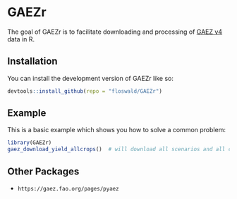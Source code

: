 
# GAEZr

<!-- badges: start -->
<!-- badges: end -->

The goal of GAEZr is to facilitate downloading and processing of [GAEZ v4](https://gaez.fao.org/) data in R.

## Installation

You can install the development version of GAEZr like so:

``` r
devtools::install_github(repo = "floswald/GAEZr")
```

## Example

This is a basic example which shows you how to solve a common problem:

``` r
library(GAEZr)
gaez_download_yield_allcrops()  # will download all scenarios and all crops
```

## Other Packages

* `https://gaez.fao.org/pages/pyaez`
